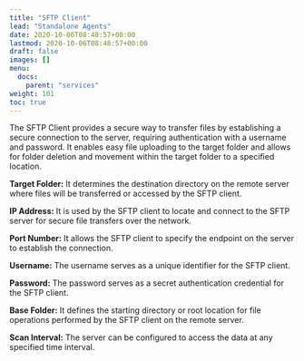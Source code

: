 ```yaml
---
title: "SFTP Client"
lead: "Standalone Agents"
date: 2020-10-06T08:48:57+00:00
lastmod: 2020-10-06T08:48:57+00:00
draft: false
images: []
menu:
  docs:
    parent: "services"
weight: 101
toc: true
---
```


The SFTP Client provides a secure way to transfer files by establishing a secure connection to the server, requiring authentication with a username and password. It enables easy file uploading to the target folder and allows for folder deletion and movement within the target folder to a specified location.

**Target Folder:** It determines the destination directory on the remote server where files will be transferred or accessed by the SFTP client.

**IP Address:** It is used by the SFTP client to locate and connect to the SFTP server for secure file transfers over the network.

**Port Number:** It allows the SFTP client to specify the endpoint on the server to establish the connection.

**Username:** The username serves as a unique identifier for the SFTP client.

**Password:** The password serves as a secret authentication credential for the SFTP client.

**Base Folder:** It defines the starting directory or root location for file operations performed by the SFTP client on the remote server.

**Scan Interval:** The server can be configured to access the data at any specified time interval.
